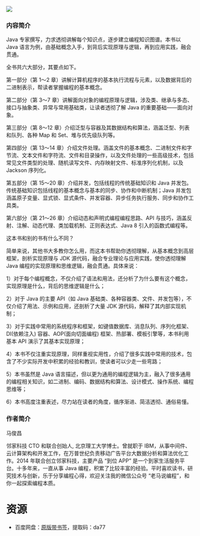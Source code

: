![](http://img3m9.ddimg.cn/7/26/25218079-1_w_3.jpg)

### 内容简介

Java 专家撰写，力求透彻讲解每个知识点，逐步建立编程知识图谱。本书以 Java 语言为例，由基础概念入手，到背后实现原理与逻辑，再到应用实践，融会贯通。

全书共六大部分，其要点如下。

第一部分（第 1～2 章）讲解计算机程序的基本执行流程与元素，以及数据背后的二进制表示，帮读者掌握编程的基本概念。

第二部分（第 3～7 章）讲解面向对象的编程原理与逻辑，涉及类、继承与多态、接口与抽象类、异常与常用基础类，让读者透彻了解 Java 的重要基础——面向对象。

第三部分（第 8～12 章）介绍泛型与容器及其数据结构和算法，涵盖泛型、列表和队列、各种 Map 和 Set、堆与优先级队列等。

第四部分（第 13～14 章）介绍文件处理。涵盖文件的基本概念、二进制文件和字节流、文本文件和字符流、文件和目录操作，以及文件处理的一些高级技术，包括常见文件类型的处理、随机读写文件、内存映射文件、标准序列化机制，以及 Jackson 序列化。

第五部分（第 15～20 章）介绍并发，包括线程的传统基础知识和 Java 并发包。传统基础知识包括线程的基本概念与基本的同步、协作和中断机制；Java 并发包涵盖原子变量、显式锁、显式条件、并发容器、异步任务执行服务、同步和协作工具类。

第六部分（第 21～26 章）介绍动态和声明式编程编程思路、API 与技巧，涵盖反射、注解、动态代理、类加载机制、正则表达式、Java 8 引入的函数式编程等。

这本书和别的书有什么不同？

简单来说，其他书大多教你怎么用，而这本书帮助你透彻理解，从基本概念到高层框架，剖析实现原理与 JDK 源代码，融合专业理论与应用实践，使你透彻理解 Java 编程的实现原理和思维逻辑，融会贯通。具体来说：

1）对于每个编程概念，不仅介绍了语法和用法，还分析了为什么要有这个概念，实现原理是什么，背后的思维逻辑是什么；

2）对于 Java 的主要 API（如 Java 基础类、各种容器类、文件、并发包等），不仅介绍了用法、示例和应用，还剖析了大量 JDK 源代码，解释了其内部实现机制；

3）对于实践中常用的系统程序和框架，如键值数据库、消息队列、序列化框架、DI(依赖注入) 容器、AOP(面向切面编程) 框架、热部署、模板引擎等，本书利用基本 API 演示了其基本实现原理；

4）本书不仅注重实现原理，同样重视实用性，介绍了很多实践中常用的技术，包含了不少实际开发中积累的经验和教训，使读者可以少走一些弯路；

5）本书虽然是 Java 语言描述，但以更为通用的编程逻辑为主，融入了很多通用的编程相关知识，如二进制、编码、数据结构和算法、设计模式、操作系统、编程思维等；

6）本书高度注重表述，尽力站在读者的角度，循序渐进、简洁透彻、通俗易懂。

### 作者简介

马俊昌

邻家科技 CTO 和联合创始人, 北京理工大学博士。曾就职于 IBM，从事中间件、云计算架构和开发工作，在万普世纪负责移动广告平台大数据分析和算法优化工作。2014 年联合创立邻家科技，主要产品 “到位 APP” 是一个到家生活服务平台。十多年来，一直从事 Java 编程，积累了比较丰富的经验。平时喜欢读书，研究技术与创新，乐于分享编程心得，欢迎关注我的微信公众号 “老马说编程”，和你一起探索编程本质。

# 资源

* 百度网盘：[原版带书签](https://pan.baidu.com/s/14qyYhP1KiB8ZUO1-A6P5CA)，提取码：da77
